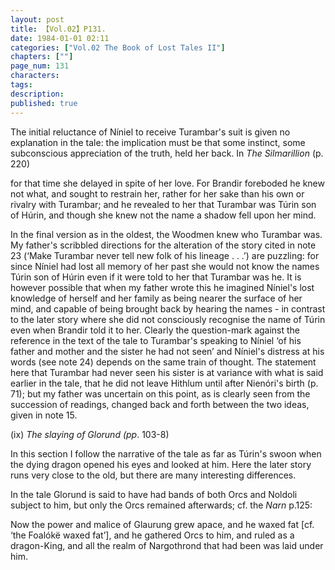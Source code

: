 ```yaml
---
layout: post
title: 【Vol.02】P131.
date: 1984-01-01 02:11
categories: ["Vol.02 The Book of Lost Tales II"]
chapters: [""]
page_num: 131
characters: 
tags: 
description: 
published: true
---
```


<p style="text-indent: 0;">
The initial reluctance of Níniel to receive Turambar's suit is given no explanation in the tale: the implication must be that some instinct, some subconscious appreciation of the truth, held her back. In <I>The Silmarillion</I> (p. 220)
</p>

for that time she delayed in spite of her love. For Brandir foreboded he knew not what, and sought to restrain her, rather for her sake than his own or rivalry with Turambar; and he revealed to her that Turambar was Túrin son of Húrin, and though she knew not the name a shadow fell upon her mind.

In the final version as in the oldest, the Woodmen knew who Turambar was. My father's scribbled directions for the alteration of the story cited in note 23 (‘Make Turambar never tell new folk of his lineage . . .’) are puzzling: for since Níniel had lost all memory of her past she would not know the names Túrin son of Húrin even if it were told to her that Turambar was he. It is however possible that when my father wrote this he imagined Níniel's lost knowledge of herself and her family as being nearer the surface of her mind, and capable of being brought back by hearing the names - in contrast to the later story where she did not consciously recognise the name of Túrin even when Brandir told it to her. Clearly the question-mark against the reference in the text of the tale to Turambar's speaking to Níniel ‘of his father and mother and the sister he had not seen’ and Níniel's distress at his words (see note 24) depends on the same train of thought. The statement here that Turambar had never seen his sister is at variance with what is said earlier in the tale, that he did not leave Hithlum until after Nienóri's birth (p. 71); but my father was uncertain on this point, as is clearly seen from the succession of readings, changed back and forth between the two ideas, given in note 15.

(ix)     <I>The slaying of Glorund (pp</I>. 103-8)

In this section I follow the narrative of the tale as far as Túrin's swoon when the dying dragon opened his eyes and looked at him. Here the later story runs very close to the old, but there are many interesting differences.

In the tale Glorund is said to have had bands of both Orcs and Noldoli subject to him, but only the Orcs remained afterwards; cf. the <I>Narn</I> p.125:

Now the power and malice of Glaurung grew apace, and he waxed fat [cf. ‘the Foalókë waxed fat’], and he gathered Orcs to him, and ruled as a dragon-King, and all the realm of Nargothrond that had been was laid under him.

